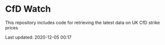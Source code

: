 # CfD Watch

This repository includes code for retrieving the latest data on UK CfD strike prices

Last updated: 2020-12-05 00:17
